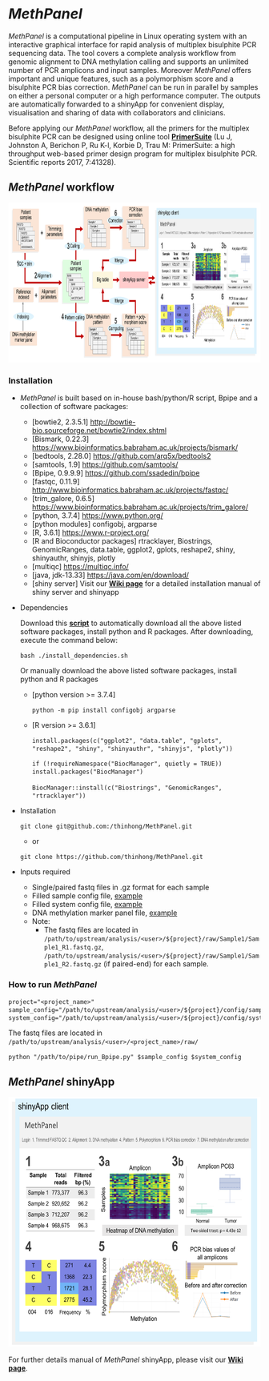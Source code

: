 # *MethPanel*

*MethPanel* is a computational pipeline in Linux operating system with an interactive graphical interface for rapid analysis of multiplex bisulphite PCR sequencing data. The tool covers a complete analysis workflow from genomic alignment to DNA methylation calling and supports an unlimited number of PCR amplicons and input samples. Moreover *MethPanel* offers important and unique features, such as a polymorphism score and a bisulphite PCR bias correction. *MethPanel* can be run in parallel by samples on either a personal computer or a high performance computer. The outputs are automatically forwarded to a shinyApp for convenient display, visualisation and sharing of data with collaborators and clinicians.

Before applying our *MethPanel* workflow, all the primers for the multiplex bisulphite PCR can be designed using online tool [**PrimerSuite**](http://www.primer-suite.com/) (Lu J, Johnston A, Berichon P, Ru K-l, Korbie D, Trau M: PrimerSuite: a high throughput web-based primer design program for multiplex bisulphite PCR. Scientific reports 2017, 7:41328).

## *MethPanel* workflow
<img src="https://raw.githubusercontent.com/thinhong/MethPanel/master/figures/full_workflow_ver5.png" height="320">

### Installation
* *MethPanel* is built based on in-house bash/python/R script, Bpipe and a collection of software packages:
  * [bowtie2, 2.3.5.1]                   http://bowtie-bio.sourceforge.net/bowtie2/index.shtml
  * [Bismark, 0.22.3]                    https://www.bioinformatics.babraham.ac.uk/projects/bismark/
  * [bedtools, 2.28.0]                   https://github.com/arq5x/bedtools2
  * [samtools, 1.9]                      https://github.com/samtools/
  * [Bpipe, 0.9.9.9]                     https://github.com/ssadedin/bpipe
  * [fastqc, 0.11.9]                     http://www.bioinformatics.babraham.ac.uk/projects/fastqc/
  * [trim_galore, 0.6.5]                 https://www.bioinformatics.babraham.ac.uk/projects/trim_galore/
  * [python, 3.7.4]                      https://www.python.org/
  * [python modules] configobj, argparse
  * [R, 3.6.1]                           https://www.r-project.org/
  * [R and Bioconductor packages] rtracklayer, Biostrings, GenomicRanges, data.table, ggplot2, gplots, reshape2, shiny, shinyauthr, shinyjs, plotly
  * [multiqc]                            https://multiqc.info/
  * [java, jdk-13.33]                    https://java.com/en/download/
  * [shiny server] Visit our [**Wiki page**](https://github.com/thinhong/MethPanel/wiki/2.-shinyApp-client) for a detailed installation manual of shiny server and shinyapp
  
* Dependencies
  
  Download this [**script**](https://raw.githubusercontent.com/thinhong/MethPanel/master/script/install_dependencies.sh) to automatically download all the above listed software packages, install python and R packages. After downloading, execute the command below:
  ```
  bash ./install_dependencies.sh
  ```
  
  Or manually download the above listed software packages, install python and R packages
    * [python version >= 3.7.4]
      ```
      python -m pip install configobj argparse
      ```
    * [R version >= 3.6.1] 
      ```
      install.packages(c("ggplot2", "data.table", "gplots", "reshape2", "shiny", "shinyauthr", "shinyjs", "plotly"))
      ```
      ```
      if (!requireNamespace("BiocManager", quietly = TRUE))
      install.packages("BiocManager")

      BiocManager::install(c("Biostrings", "GenomicRanges", "rtracklayer"))
      ```

* Installation
  ```
  git clone git@github.com:/thinhong/MethPanel.git
  ```
  * or
  ```
  git clone https://github.com/thinhong/MethPanel.git
  ```
  
* Inputs required
  * Single/paired fastq files in .gz format for each sample
  * Filled sample config file, [example](https://raw.githubusercontent.com/thinhong/MethPanel/master/config/sample.Example.pre.config)
  * Filled system config file, [example](https://raw.githubusercontent.com/thinhong/MethPanel/master/config/system.Example.pre.config)
  * DNA methylation marker panel file, [example](https://raw.githubusercontent.com/thinhong/MethPanel/master/config/amplicons.tsv)
  * Note: 
       * The fastq files are located in `/path/to/upstream/analysis/<user>/${project}/raw/Sample1/Sample1_R1.fastq.gz`,                                        `/path/to/upstream/analysis/<user>/${project}/raw/Sample1/Sample1_R2.fastq.gz` (if paired-end) for each sample.

### How to run *MethPanel*
```
project="<project_name>"
sample_config="/path/to/upstream/analysis/<user>/${project}/config/sample.${project}.pre.config"
system_config="/path/to/upstream/analysis/<user>/${project}/config/system.${project}.pre.config"
```
The fastq files are located in `/path/to/upstream/analysis/<user>/<project_name>/raw/`
```
python "/path/to/pipe/run_Bpipe.py" $sample_config $system_config
```
## *MethPanel* shinyApp
<img src="https://raw.githubusercontent.com/thinhong/MethPanel/master/figures/shiny_ver5.png" height="500">

For further details manual of *MethPanel* shinyApp, please visit our [**Wiki page**](https://github.com/thinhong/MethPanel/wiki). 
